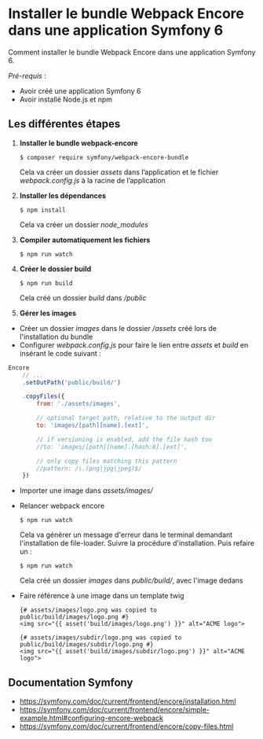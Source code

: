 
# Installer le bundle Webpack Encore dans une application Symfony 6

Comment installer le bundle Webpack Encore dans une application Symfony 6.


*Pré-requis* : 
- Avoir créé une application Symfony 6
- Avoir installé Node.js et npm

## Les différentes étapes 

1. **Installer le bundle webpack-encore**
    ```
    $ composer require symfony/webpack-encore-bundle
    ```
    Cela va créer un dossier *assets* dans l’application et le fichier *webpack.config.js* à la racine de l’application

2. **Installer les dépendances**
    ```
    $ npm install
    ```
    Cela va créer un dossier *node_modules*

3. **Compiler automatiquement les fichiers**
    ```
    $ npm run watch
    ```

4. **Créer le dossier build**
    ```
    $ npm run build
    ```
    Cela créé un dossier *build* dans */public*
    
5. **Gérer les images**
- Créer un dossier *images* dans le dossier */assets* créé lors de l'installation du bundle
- Configurer *webpack.config.js* pour faire le lien entre *assets* et *build* en insérant le code suivant :
``` javascript
Encore
    // ...
    .setOutPath('public/build/')

    .copyFiles({
        from: './assets/images',

        // optional target path, relative to the output dir
        to: 'images/[path][name].[ext]',

        // if versioning is enabled, add the file hash too
        //to: 'images/[path][name].[hash:8].[ext]',

        // only copy files matching this pattern
        //pattern: /\.(png|jpg|jpeg)$/
    })
```
- Importer une image dans *assets/images/*

- Relancer webpack encore
    ```
    $ npm run watch
    ```
    Cela va générer un message d'erreur dans le terminal demandant l'installation de file-loader. Suivre la procédure d'installation. Puis refaire un : 
    ```
    $ npm run watch
    ```
    Cela créé un dossier *images* dans *public/build/*, avec l'image dedans

- Faire référence à une image dans un template twig
    ``` twig
    {# assets/images/logo.png was copied to public/build/images/logo.png #}
    <img src="{{ asset('build/images/logo.png') }}" alt="ACME logo">

    {# assets/images/subdir/logo.png was copied to public/build/images/subdir/logo.png #}
    <img src="{{ asset('build/images/subdir/logo.png') }}" alt="ACME logo">
    ```

## Documentation Symfony

- <https://symfony.com/doc/current/frontend/encore/installation.html>
- <https://symfony.com/doc/current/frontend/encore/simple-example.html#configuring-encore-webpack>
- <https://symfony.com/doc/current/frontend/encore/copy-files.html>